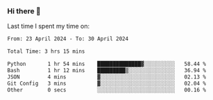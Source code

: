 ### Hi there 👋

<!--
**Grav1tum/Grav1tum** is a ✨ _special_ ✨ repository because its `README.md` (this file) appears on your GitHub profile.

Here are some ideas to get you started:

- 🔭 I’m currently working on ...
- 🌱 I’m currently learning ...
- 👯 I’m looking to collaborate on ...
- 🤔 I’m looking for help with ...
- 💬 Ask me about ...
- 📫 How to reach me: ...
- 😄 Pronouns: ...
- ⚡ Fun fact: ...
-->
Last time I spent my time on:
<!--START_SECTION:waka-->

```txt
From: 23 April 2024 - To: 30 April 2024

Total Time: 3 hrs 15 mins

Python       1 hr 54 mins    ██████████████▓░░░░░░░░░░   58.44 %
Bash         1 hr 12 mins    █████████▒░░░░░░░░░░░░░░░   36.94 %
JSON         4 mins          ▓░░░░░░░░░░░░░░░░░░░░░░░░   02.13 %
Git Config   3 mins          ▓░░░░░░░░░░░░░░░░░░░░░░░░   02.04 %
Other        0 secs          ░░░░░░░░░░░░░░░░░░░░░░░░░   00.16 %
```

<!--END_SECTION:waka-->

